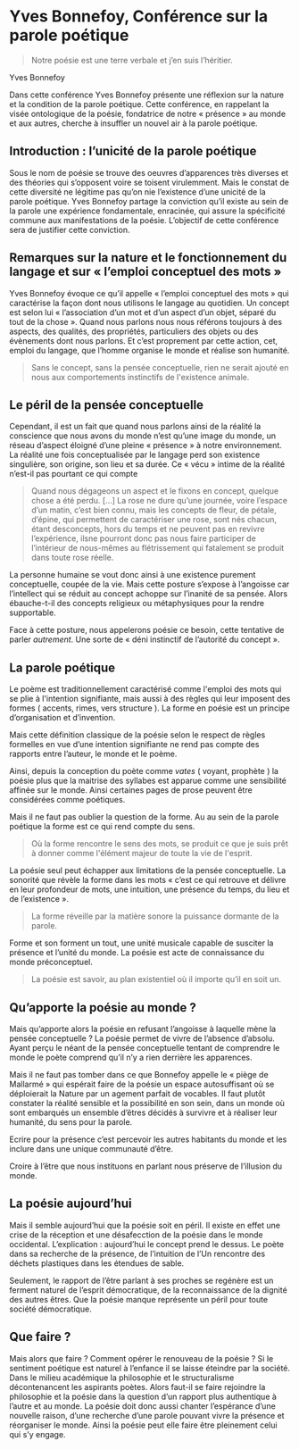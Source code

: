 # Yves Bonnefoy, Conférence sur la parole poétique 

> Notre poésie est une terre verbale et j’en suis l’héritier.

Yves Bonnefoy

Dans cette conférence Yves Bonnefoy présente une réflexion sur la nature et la condition de la parole poétique. Cette conférence, en rappelant la visée ontologique de la poésie, fondatrice de notre « présence » au monde et aux autres, cherche à insuffler un nouvel air à la parole poétique.

## Introduction : l’unicité de la parole poétique

Sous le nom de poésie se trouve des oeuvres d’apparences très diverses et des théories qui s’opposent voire se toisent virulemment. Mais le constat de cette diversité ne légitime pas qu’on nie l’existence d’une unicité de la parole poétique. Yves Bonnefoy partage la conviction qu’il existe au sein de la parole une expérience fondamentale, enracinée, qui assure la spécificité commune aux manifestations de la poésie. L’objectif de cette conférence sera de justifier cette conviction. 

## Remarques sur la nature et le fonctionnement du langage et sur « l’emploi conceptuel des mots »

Yves Bonnefoy évoque ce qu’il appelle « l’emploi conceptuel des mots » qui caractérise la façon dont nous utilisons le langage au quotidien. Un concept est selon lui « l’association d’un mot et d’un aspect d’un objet, séparé du tout de la chose ». Quand nous parlons nous nous référons toujours à des aspects, des qualités, des propriétés, particuliers des objets ou des évènements dont nous parlons. Et c’est proprement par cette action, cet, emploi du langage, que l’homme organise le monde et réalise son humanité. 

> Sans le concept, sans la pensée conceptuelle, rien ne serait ajouté en nous aux comportements instinctifs de l'existence animale.

## Le péril de la pensée conceptuelle

Cependant, il est un fait que quand nous parlons ainsi de la réalité la conscience que nous avons du monde n’est qu’une image du monde, un réseau d’aspect éloigné d’une pleine « présence » à notre environnement. La réalité une fois conceptualisée par le langage perd son existence singulière, son origine, son lieu et sa durée. Ce « vécu » intime de la réalité n’est-il pas pourtant ce qui compte 

> Quand nous dégageons un aspect et le fixons en concept, quelque chose a été perdu. […] La rose ne dure qu’une journée, voire l’espace d’un matin, c’est bien connu, mais les concepts de fleur, de pétale, d’épine, qui permettent de caractériser une rose, sont nés chacun, étant desconcepts, hors du temps et ne peuvent pas en revivre l’expérience, ilsne pourront donc pas nous faire participer de l’intérieur de nous-mêmes au flétrissement qui fatalement se produit dans toute rose réelle.

La personne humaine se vout donc ainsi à une existence purement conceptuelle, coupée de la vie. Mais cette posture s’expose à l’angoisse car l’intellect qui se réduit au concept achoppe sur l’inanité de sa pensée. Alors ébauche-t-il des concepts religieux ou métaphysiques pour la rendre supportable.

Face à cette posture, nous appelerons poésie ce besoin, cette tentative de parler *autrement*. Une sorte de « déni instinctif de l’autorité du concept ».

## La parole poétique


Le poème est traditionnellement caractérisé comme l'emploi des mots qui se plie à l'intention signifiante, mais aussi à des règles qui leur imposent des formes ( accents, rimes, vers structure ). La forme en poésie est un principe d’organisation et d’invention. 

Mais cette définition classique de la poésie selon le respect de règles formelles en vue d’une intention signifiante ne rend pas compte des rapports entre l’auteur, le monde et le poème.

Ainsi, depuis la conception du poète comme *vates* ( voyant, prophète ) la poésie plus que la maitrise des syllabes est apparue comme une sensibilité affinée sur le monde. Ainsi certaines pages de prose peuvent être considérées comme poétiques. 

Mais il ne faut pas oublier la question de la forme. Au au sein de la parole poétique la forme est ce qui rend compte du sens. 

> Où la forme rencontre le sens des mots, se produit ce que je suis prêt à donner comme l'élément majeur de toute la vie de l'esprit.

La poésie seul peut échapper aux limitations de la pensée conceptuelle. La sonorité que révèle la forme dans les mots « c’est ce qui retrouve et délivre en leur profondeur de mots, une intuition, une présence du temps, du lieu et de l’existence ». 

> La forme réveille par la matière sonore la puissance dormante de la parole.

Forme et son forment un tout, une unité musicale capable de susciter la présence et l’unité du monde. La poésie est acte de connaissance du monde préconceptuel.

> La poésie est savoir, au plan existentiel où il importe qu’il en soit un.

## Qu’apporte la poésie au monde ? 

Mais qu’apporte alors la poésie en refusant l’angoisse à laquelle mène la pensée conceptuelle ? La poésie permet de vivre de l’absence d’absolu. Ayant perçu le néant de la pensée conceptuelle tentant de comprendre le monde le poète comprend qu’il n’y a rien derrière les apparences.

Mais il ne faut pas tomber dans ce que Bonnefoy appelle le « piège de Mallarmé » qui espérait faire de la poésie un espace autosuffisant où se déploierait la Nature par un agement parfait de vocables. Il faut plutôt constater la réalité sensible et la possibilité en son sein, dans un monde où sont embarqués un ensemble d’êtres décidés à survivre et à réaliser leur humanité, du sens pour la parole.

Ecrire pour la présence c’est percevoir les autres habitants du monde et les inclure dans une unique communauté d’être.

Croire à l’être que nous instituons en parlant nous préserve de l’illusion du monde.

## La poésie aujourd’hui 

Mais il semble aujourd’hui que la poésie soit en péril. Il existe en effet une crise de la réception et une désafecction de la poésie dans le monde occidental. L’explication : aujourd’hui le concept prend le dessus. Le poète dans sa recherche de la présence, de l’intuition de l’Un rencontre des déchets plastiques dans les étendues de sable.

Seulement, le rapport de l’être parlant à ses proches se regénère est un ferment naturel de l’esprit démocratique, de la reconnaissance de la dignité des autres êtres. Que la poésie manque représente un péril pour toute société démocratique.

## Que faire ? 

Mais alors que faire ? Comment opérer le renouveau de la poésie ? Si le sentiment poétique est naturel à l’enfance il se laisse éteindre par la société. Dans le milieu académique la philosophie et le structuralisme décontenancent les aspirants poètes. Alors faut-il se faire rejoindre la philosophie et la poésie dans la question d’un rapport plus authentique à l’autre et au monde. La poésie doit donc aussi chanter l’espérance d’une nouvelle raison, d’une recherche d’une parole pouvant vivre la présence et réorganiser le monde. Ainsi la poésie peut elle faire être pleinement celui qui s’y engage. 














